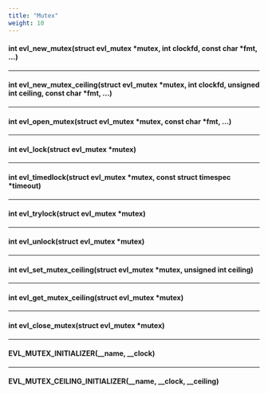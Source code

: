 ```yaml
---
title: "Mutex"
weight: 10
---
```


#### int evl_new_mutex(struct evl_mutex *mutex, int clockfd, const char *fmt, ...)

---

#### int evl_new_mutex_ceiling(struct evl_mutex *mutex, int clockfd, unsigned int ceiling, const char *fmt, ...)

---

#### int evl_open_mutex(struct evl_mutex *mutex, const char *fmt, ...)

---

#### int evl_lock(struct evl_mutex *mutex)

---

#### int evl_timedlock(struct evl_mutex *mutex, const struct timespec *timeout)

---

#### int evl_trylock(struct evl_mutex *mutex)

---

#### int evl_unlock(struct evl_mutex *mutex)

---

#### int evl_set_mutex_ceiling(struct evl_mutex *mutex, unsigned int ceiling)

---

#### int evl_get_mutex_ceiling(struct evl_mutex *mutex)

---

#### int evl_close_mutex(struct evl_mutex *mutex)

---

#### EVL_MUTEX_INITIALIZER(__name, __clock)

---

#### EVL_MUTEX_CEILING_INITIALIZER(__name, __clock, __ceiling)
